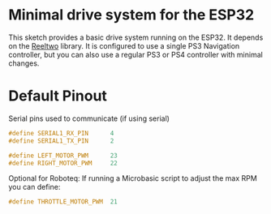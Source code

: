 # Minimal drive system for the ESP32 #

This sketch provides a basic drive system running on the ESP32. It depends on the [Reeltwo](https://reeltwo.github.io/Reeltwo) library. It is configured to use a single PS3 Navigation controller, but you can also use a regular PS3 or PS4 controller with minimal changes.

# Default Pinout #

Serial pins used to communicate (if using serial)

```C++
#define SERIAL1_RX_PIN 	    4
#define SERIAL1_TX_PIN 	    2

#define LEFT_MOTOR_PWM      23
#define RIGHT_MOTOR_PWM     22
```

Optional for Roboteq:
If running a Microbasic script to adjust the max RPM you can define:

```C++
#define THROTTLE_MOTOR_PWM  21
```
